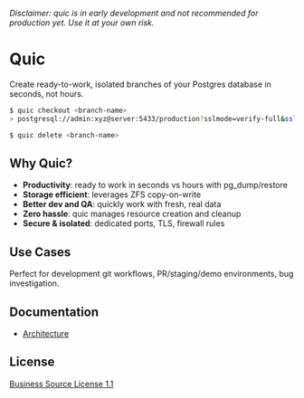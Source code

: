 _Disclaimer: quic is in early development and not recommended for production yet. Use it at your own risk._

# Quic

Create ready-to-work, isolated branches of your Postgres database in seconds, not hours.

```sh
$ quic checkout <branch-name>
> postgresql://admin:xyz@server:5433/production?sslmode=verify-full&sslrootcert=system

$ quic delete <branch-name>
```

## Why Quic?
- **Productivity**: ready to work in seconds vs hours with pg_dump/restore
- **Storage efficient**: leverages ZFS copy-on-write
- **Better dev and QA**: quickly work with fresh, real data
- **Zero hassle**: quic manages resource creation and cleanup
- **Secure & isolated**: dedicated ports, TLS, firewall rules

## Use Cases
Perfect for development git workflows, PR/staging/demo environments, bug investigation.

## Documentation
- [Architecture](docs/ARCHITECTURE.md)

## License
[Business Source License 1.1](https://github.com/hashicorp/terraform/blob/main/LICENSE)
